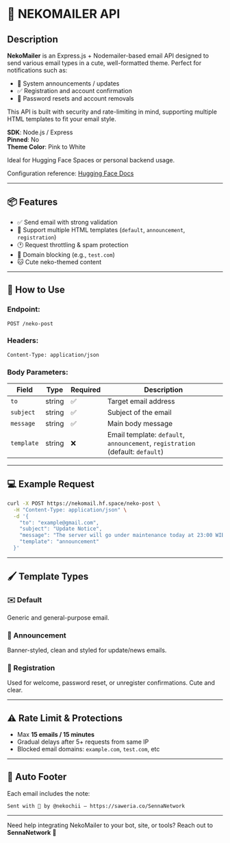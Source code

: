 # 💌 NEKOMAILER API

## Description

**NekoMailer** is an Express.js + Nodemailer-based email API designed to send various email types in a cute, well-formatted theme. Perfect for notifications such as:

- 📢 System announcements / updates
- ✅ Registration and account confirmation
- 🔑 Password resets and account removals

This API is built with security and rate-limiting in mind, supporting multiple HTML templates to fit your email style.

**SDK**: Node.js / Express  
**Pinned**: No  
**Theme Color**: Pink to White

Ideal for Hugging Face Spaces or personal backend usage.

Configuration reference: [Hugging Face Docs](https://huggingface.co/docs/hub/spaces-config-reference)

---

## 📦 Features

- ✅ Send email with strong validation
- 🎨 Support multiple HTML templates (`default`, `announcement`, `registration`)
- 🕐 Request throttling & spam protection
- 🔐 Domain blocking (e.g., `test.com`)
- 🐱 Cute neko-themed content

---

## 🔌 How to Use

### Endpoint:
```
POST /neko-post
```

### Headers:
```
Content-Type: application/json
```

### Body Parameters:

| Field     | Type   | Required | Description                              |
|-----------|--------|----------|------------------------------------------|
| `to`      | string | ✅       | Target email address                      |
| `subject` | string | ✅       | Subject of the email                      |
| `message` | string | ✅       | Main body message                         |
| `template`| string | ❌       | Email template: `default`, `announcement`, `registration` (default: `default`) |

---

## 💻 Example Request

```bash
curl -X POST https://nekomail.hf.space/neko-post \
  -H "Content-Type: application/json" \
  -d '{
    "to": "example@gmail.com",
    "subject": "Update Notice",
    "message": "The server will go under maintenance today at 23:00 WIB~",
    "template": "announcement"
  }'
```

---

## 🖌️ Template Types

### ✉️ Default
Generic and general-purpose email.

### 📢 Announcement
Banner-styled, clean and styled for update/news emails.

### 🐾 Registration
Used for welcome, password reset, or unregister confirmations. Cute and clear.

---

## ⚠️ Rate Limit & Protections

- Max **15 emails / 15 minutes**
- Gradual delays after 5+ requests from same IP
- Blocked email domains: `example.com`, `test.com`, etc

---

## 👣 Auto Footer

Each email includes the note:

```
Sent with 💌 by @nekochii – https://saweria.co/SennaNetwork
```

---

Need help integrating NekoMailer to your bot, site, or tools? Reach out to **SennaNetwork** 🐾

